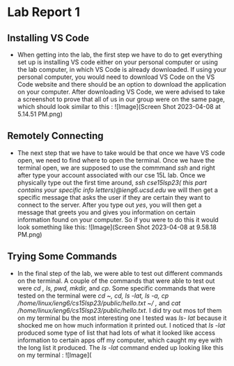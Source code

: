 # Lab Report 1
## Installing VS Code
- When getting into the lab, the first step we have to do to get everything set up is installing VS code either on your personal computer or using 
  the lab computer, in which VS Code is already downloaded.
  If using your personal computer, you would need to download VS Code on the VS Code website and there should be an option to download the application
  on your computer. After downloading VS Code, we were advised to take a screenshot to prove that all of us in our group were on the same page, which 
  should look similar to this : ![Image](Screen Shot 2023-04-08 at 5.14.51 PM.png)
  
## Remotely Connecting
- The next step that we have to take would be that once we have VS code open, we need to find where to open the terminal. Once we have the terminal open, we are supposed to use the commmand *ssh* and right after type your account associated with our cse 15L lab. Once we physically type out the first time around, *ssh cse15lsp23( this part contains your specific info letters)@ieng6.ucsd.edu* we will then get a specific message that asks the user if they are certain they want to connect to the server. After you type out *yes*, you will then get a message that greets you and gives you information on certain information found on your computer. So if you were to do this it would look something like this: ![Image](Screen Shot 2023-04-08 at 9.58.18 PM.png)

## Trying Some Commands
- In the final step of the lab, we were able to test out different commands on the terminal. A couple of the commands that were able to test out were *cd , ls, pwd, mkdir,* and *cp*. Some specific commands that were tested on the terminal were *cd ~, cd, ls -lat, ls -a, 
cp /home/linux/ieng6/cs15lsp23/public/hello.txt ~/ ,* and *cat /home/linux/ieng6/cs15lsp23/public/hello.txt*. I did try out mos tof them on my terminal bu the most interesting one I tested was *ls- lat* because it shocked me on how much information it printed out. I noticed that *ls -lat* produced some type of list that had lots of what it looked like access information to certain apps off my computer, which caught my eye with the long list it produced. The *ls -lat* command ended up looking like this on my terminal : ![Image](
